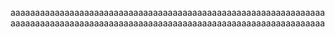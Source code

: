 aaaaaaaaaaaaaaaaaaaaaaaaaaaaaaaaaaaaaaaaaaaaaaaaaaaaaaaaaaaaaaaa
aaaaaaaaaaaaaaaaaaaaaaaaaaaaaaaaaaaaaaaaaaaaaaaaaaaaaaaaaaaaaaaa
